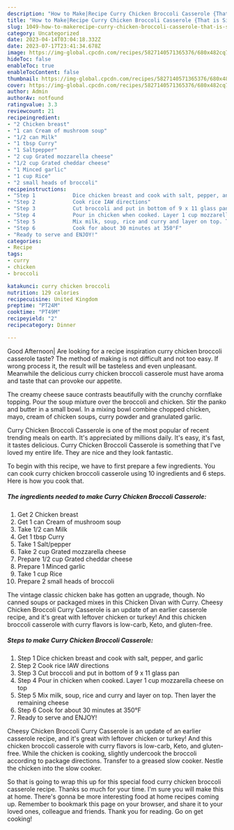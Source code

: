 ```yaml
---
description: "How to Make|Recipe Curry Chicken Broccoli Casserole {That is Simple"
title: "How to Make|Recipe Curry Chicken Broccoli Casserole {That is Simple"
slug: 1049-how-to-makerecipe-curry-chicken-broccoli-casserole-that-is-simple
category: Uncategorized
date: 2023-04-14T03:04:18.332Z
date: 2023-07-17T23:41:34.678Z
image: https://img-global.cpcdn.com/recipes/5827140571365376/680x482cq70/curry-chicken-broccoli-casserole-recipe-main-photo.jpg
hideToc: false
enableToc: true
enableTocContent: false
thumbnail: https://img-global.cpcdn.com/recipes/5827140571365376/680x482cq70/curry-chicken-broccoli-casserole-recipe-main-photo.jpg
cover: https://img-global.cpcdn.com/recipes/5827140571365376/680x482cq70/curry-chicken-broccoli-casserole-recipe-main-photo.jpg
author: Admin
authorAv: notfound
ratingvalue: 3.3
reviewcount: 21
recipeingredient:
- "2 Chicken breast"
- "1 can Cream of mushroom soup"
- "1/2 can Milk"
- "1 tbsp Curry"
- "1 Saltpepper"
- "2 cup Grated mozzarella cheese"
- "1/2 cup Grated cheddar cheese"
- "1 Minced garlic"
- "1 cup Rice"
- "2 small heads of broccoli"
recipeinstructions:
- "Step 1            Dice chicken breast and cook with salt, pepper, and garlic"
- "Step 2            Cook rice IAW directions"
- "Step 3            Cut broccoli and put in bottom of 9 x 11 glass pan"
- "Step 4            Pour in chicken when cooked. Layer 1 cup mozzarella cheese on top"
- "Step 5            Mix milk, soup, rice and curry and layer on top. Then layer the remaining cheese"
- "Step 6            Cook for about 30 minutes at 350°F"
- "Ready to serve and ENJOY!"
categories:
- Recipe
tags:
- curry
- chicken
- broccoli

katakunci: curry chicken broccoli 
nutrition: 129 calories
recipecuisine: United Kingdom
preptime: "PT24M"
cooktime: "PT49M"
recipeyield: "2"
recipecategory: Dinner

---
```



Good Afternoon| Are looking for a recipe inspiration curry chicken broccoli casserole taste? The method of making is not difficult and not too easy. If wrong process it, the result will be tasteless and even unpleasant. Meanwhile the delicious curry chicken broccoli casserole must have aroma and taste that can provoke our appetite.





The creamy cheese sauce contrasts beautifully with the crunchy cornflake topping. Pour the soup mixture over the broccoli and chicken. Stir the panko and butter in a small bowl. In a mixing bowl combine chopped chicken, mayo, cream of chicken soups, curry powder and granulated garlic.

Curry Chicken Broccoli Casserole is one of the most popular of recent trending meals on earth. It's appreciated by millions daily. It's easy, it's fast, it tastes delicious. Curry Chicken Broccoli Casserole is something that I've loved my entire life. They are nice and they look fantastic.


To begin with this recipe, we have to first prepare a few ingredients. You can cook curry chicken broccoli casserole using 10 ingredients and 6 steps. Here is how you cook that.

<!--inarticleads1-->

##### The ingredients needed to make Curry Chicken Broccoli Casserole:

1. Get 2 Chicken breast
1. Get 1 can Cream of mushroom soup
1. Take 1/2 can Milk
1. Get 1 tbsp Curry
1. Take 1 Salt/pepper
1. Take 2 cup Grated mozzarella cheese
1. Prepare 1/2 cup Grated cheddar cheese
1. Prepare 1 Minced garlic
1. Take 1 cup Rice
1. Prepare 2 small heads of broccoli


The vintage classic chicken bake has gotten an upgrade, though. No canned soups or packaged mixes in this Chicken Divan with Curry. Cheesy Chicken Broccoli Curry Casserole is an update of an earlier casserole recipe, and it&#39;s great with leftover chicken or turkey! And this chicken broccoli casserole with curry flavors is low-carb, Keto, and gluten-free. 

<!--inarticleads2-->

##### Steps to make Curry Chicken Broccoli Casserole:

1. Step 1            Dice chicken breast and cook with salt, pepper, and garlic
1. Step 2            Cook rice IAW directions
1. Step 3            Cut broccoli and put in bottom of 9 x 11 glass pan
1. Step 4            Pour in chicken when cooked. Layer 1 cup mozzarella cheese on top
1. Step 5            Mix milk, soup, rice and curry and layer on top. Then layer the remaining cheese
1. Step 6            Cook for about 30 minutes at 350°F
1. Ready to serve and ENJOY!

Cheesy Chicken Broccoli Curry Casserole is an update of an earlier casserole recipe, and it&#39;s great with leftover chicken or turkey! And this chicken broccoli casserole with curry flavors is low-carb, Keto, and gluten-free. While the chicken is cooking, slightly undercook the broccoli according to package directions. Transfer to a greased slow cooker. Nestle the chicken into the slow cooker. 

So that is going to wrap this up for this special food curry chicken broccoli casserole recipe. Thanks so much for your time. I'm sure you will make this at home. There's gonna be more interesting food at home recipes coming up. Remember to bookmark this page on your browser, and share it to your loved ones, colleague and friends. Thank you for reading. Go on get cooking!
